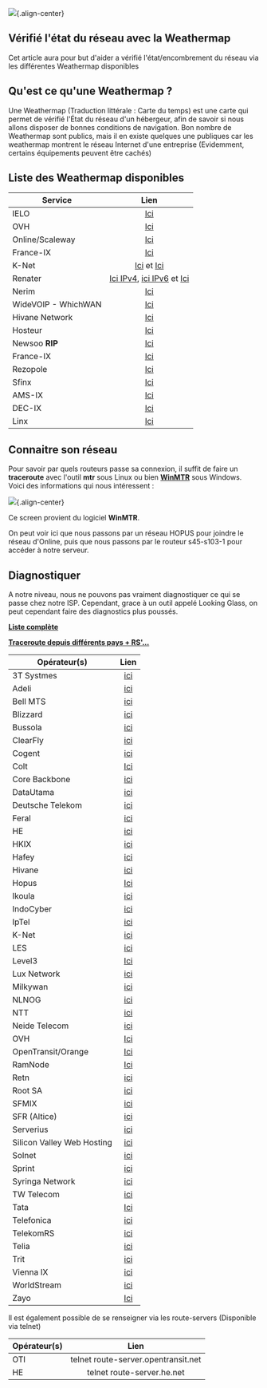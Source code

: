 ![](/franceix-weathermap.png){.align-center} 
 
## Vérifié l'état du réseau avec la Weathermap 
 
Cet article aura pour but d'aider a vérifié l'état/encombrement du 
réseau via les différentes Weathermap disponibles 
 
## Qu'est ce qu'une Weathermap ? 
 
Une Weathermap (Traduction littérale : Carte du temps) est une carte qui 
permet de vérifié l'État du réseau d'un hébergeur, afin de savoir si 
nous allons disposer de bonnes conditions de navigation. Bon nombre de 
Weathermap sont publics, mais il en existe quelques une publiques car 
les weathermap montrent le réseau Internet d'une entreprise 
(Evidemment, certains équipements peuvent être cachés) 
 
## Liste des Weathermap disponibles 
 
|  Service               |  Lien 
|----------|:-------------:|
|  IELO| [Ici](http://weathermap.ielo.net/) |
|  OVH| [Ici](http://weathermap.ovh.net/) |
|  Online/Scaleway| [Ici](http://netmap.scaleway.com/) |
| France-IX | [Ici](https://tools.franceix.net/) |
|  K-Net | [Ici](https://as24904.kwaoo.net/) et [Ici](https://k-net-stats.lafibre.info/) 
| Renater      |   [Ici IPv4](http://pasillo.renater.fr/weathermap/weathermap_metropole.html), [ici IPv6](https://pasillo.renater.fr/weathermap/weathermap_metropole_ipv6.html) et [Ici](https://pasillo.renater.fr/weathermap/weathermap_idf.html) 
|  Nerim| [Ici](http://stats.nerim.net/nav/map) |
|  WideVOIP - WhichWAN | [Ici](http://www.as42456.com/fr/weathermap) |
|  Hivane Network | [Ici](http://www.hivane.net/info/weathermap.html) 
|  Hosteur| [Ici](http://www.hosteur.com/infos/infrastructures-reseaux.php) 
|  Newsoo **RIP**| [Ici](https://newsoo.fr/cacti/weathermap.png) 
|  France-IX| [Ici](https://tools.franceix.net/stats/aggregated) 
|  Rezopole| [Ici](https://noc.rezopole.net/) |
|  Sfinx  | [Ici](https://www.sfinx.fr/) |
|  AMS-IX| [Ici](https://ams-ix.net/technical/statistics) 
|  DEC-IX| [Ici](https://www.de-cix.net/about/statistics/) 
|  Linx| [Ici](https://www.linx.net/pubtools/trafficstatshtml) 
 
## Connaitre son réseau 
 
Pour savoir par quels routeurs passe sa connexion, il suffit de faire un 
**traceroute** avec l'outil **mtr** sous Linux ou bien 
**[WinMTR](http://winmtr.net/)** sous Windows. Voici des informations 
qui nous intéressent : 
 
![](/mtr.png){.align-center} 
 
Ce screen provient du logiciel **WinMTR**. 
 
On peut voir ici que nous passons par un réseau HOPUS pour joindre le 
réseau d'Online, puis que nous passons par le routeur s45-s103-1 pour 
accéder à notre serveur. 
 
## Diagnostiquer 
 
A notre niveau, nous ne pouvons pas vraiment diagnostiquer ce qui se 
passe chez notre ISP. Cependant, grace à un outil appelé Looking Glass, 
on peut cependant faire des diagnostics plus poussés. 
 
**[Liste complète](http://www.bgplookingglass.com/)** 
 
**[Traceroute depuis différents pays + RS'...](http://www.traceroute.org/)** 
 
|  Opérateur(s)               |  Lien 
|----------|:-------------:|
|  3T Systmes                  | [ici](http://lg.3tsystems.net/cgi-bin/bgplg) |
|  Adeli                       | [ici](https://lg.adeli.biz/) |
|  Bell MTS                    | [ici](http://lg.mtsdatacentres.com/cgi-bin/bgplg) |
|  Blizzard                    | [ici](http://us-looking-glass.battle.net/) |
|  Bussola                     | [ici](http://bussola.as21034.net/) |
|  ClearFly                    | [ici](https://lg.clearfly.net/cgi-bin/bgplg/) |
|  Cogent                      | [ici](http://cogentco.com/fr/network/looking-glass) |
|  Colt                        | [Ici](https://portal.colt.net/lg/private/lookingGlassExec.do) |
|  Core Backbone               | [ici](http://lg.core-backbone.com/) |
|  DataUtama                   | [ici](http://lg.datautama.net.id/cgi-bin) |
|  Deutsche Telekom            | [ici](https://f-lga1.f.de.net.dtag.de/index.php) |
|  Feral                       | [ici](https://network.feral.io/looking-glass) |
|  HE                          | [ici](https://lg.he.net/) |
|  HKIX                        | [ici](https://www.hkix.net/hkix/hkixlg.htm) |
|  Hafey                       | [ici](http://www.hafey.org/cgi-bin/bgplg) |
|  Hivane                      | [ici](https://lg.hivane.net/) |
|  Hopus                       | [Ici](http://lg.hopus.net/) |
|  Ikoula                      | [ici](http://lg.ikoula.com/) |
|  IndoCyber                   | [ici](http://bgplg.indocyber.net.id/) |
|  IpTel                       | [ici](https://lg.iptel.by/cgi-bin/bgplg) |
|  K-Net                       | [ici](https://lg.kwaoo.net/) |
|  LES                         | [ici](http://lg.les.net/cgi-bin/bgplg) |
|  Level3                      | [Ici](http://lookingglass.level3.net/) |
|  Lux Network                 | [ici](https://lg.luxnetwork.eu/) |
|  Milkywan                    | [ici](https://lg.milkywan.fr/) |
|  NLNOG                       | [ici](http://lg.ring.nlnog.net/) |
|  NTT                         | [ici](https://www.us.ntt.net/support/looking-glass/) |
|  Neide Telecom               | [ici](http://lg.neidetelecom.com/) |
|  OVH                         | [Ici](https://lg.ovh.net/) |
|  OpenTransit/Orange          | [Ici](https://looking-glass.opentransit.net/) |
|  RamNode                     | [Ici](http://lg.nl.ramnode.com/) |
|  Retn                        | [ici](http://lg.retn.net/) |
|  Root SA                     | [ici](http://lg.root.lu/) |
|  SFMIX                       | [ici](http://lg.sfmix.org/cgi-bin) |
|  SFR (Altice)                | [ici](http://peering.sfr.net/index.php?task=lg) |
|  Serverius                   | [ici](http://lg.serverius.net/) |
|  Silicon Valley Web Hosting  | [ici](http://lg.sjc02.svwh.net/cgi-bin/bgplg) |
|  Solnet                      | [ici](http://lg.solnet.ch/) |
|  Sprint                      | [ici](https://www.sprint.net/lg/lg_start.php) |
|  Syringa Network             | [ici](http://lg.syringanetworks.net/cgi-bin/bgplg) |
|  TW Telecom                  | [ici](http://lglass.twtelecom.net/) |
|  Tata                        | [Ici](http://lg.as6453.net/lg/) |
|  Telefonica                  | [ici](https://www.business-solutions.telefonica.com/fr/looking-glass/) |
|  TelekomRS                   | [ici](http://lg.telekom.rs/cgi-bin) |
|  Telia                       | [ici](http://lg.telia.net/) |
|  Trit                        | [ici](http://lg.trit.net/cgi-bin/bgplg) |
|  Vienna IX                   | [ici](https://www.vix.at/vix_lookingglass.html) |
|  WorldStream                 | [ici](/lg.worldstream.nl) |
|  Zayo                        | [Ici](http://lg.as8218.eu/) |
 
Il est également possible de se renseigner via les route-servers 
(Disponible via telnet) 
 
|  Opérateur(s) |  Lien |
|----------|:-------------:|
|  OTI     |      telnet route-server.opentransit.net |
|  HE      |      telnet route-server.he.net |
